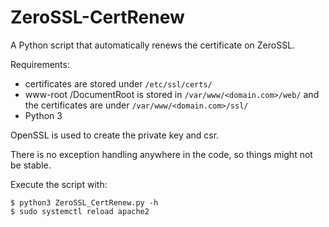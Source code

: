 # ZeroSSL-CertRenew
A Python script that automatically renews the certificate on ZeroSSL.


Requirements:
- certificates are stored under `/etc/ssl/certs/`
- www-root /DocumentRoot is stored in `/var/www/<domain.com>/web/` and the certificates are under `/var/www/<domain.com>/ssl/`
- Python 3

OpenSSL is used to create the private key and csr.

There is no exception handling anywhere in the code, so things might not be stable.

Execute the script with:
```shell
$ python3 ZeroSSL_CertRenew.py -h
$ sudo systemctl reload apache2
```	
